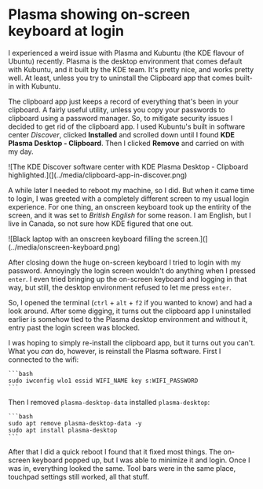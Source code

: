 # Plasma showing on-screen keyboard at login

I experienced a weird issue with Plasma and Kubuntu (the KDE flavour of Ubuntu) recently. Plasma is the desktop environment that comes default with Kubuntu, and it built by the KDE team. It's pretty nice, and works pretty well. At least, unless you try to uninstall the Clipboard app that comes built-in with Kubuntu.

The clipboard app just keeps a record of everything that's been in your clipboard. A fairly useful utility, unless you copy your passwords to clipboard using a password manager. So, to mitigate security issues I decided to get rid of the clipboard app. I used Kubuntu's built in software center _Discover_, clicked **Installed** and scrolled down until I found **KDE Plasma Desktop - Clipboard**. Then I clicked **Remove** and carried on with my day.

![The KDE Discover software center with KDE Plasma Desktop - Clipboard highlighted.](](../media/clipboard-app-in-discover.png)

A while later I needed to reboot my machine, so I did. But when it came time to login, I was greeted with a completely different screen to my usual login experience. For one thing, an onscreen keyboard took up the entirity of the screen, and it was set to _British English_ for some reason. I am English, but I live in Canada, so not sure how KDE figured that one out.

![Black laptop with an onscreen keyboard filling the screen.](](../media/onscreen-keyboard.png)

After closing down the huge on-screen keyboard I tried to login with my password. Annoyingly the login screen wouldn't do anything when I pressed `enter`. I even tried bringing up the on-screen keyboard and logging in that way, but still, the desktop environment refused to let me press `enter`.

So, I opened the terminal (`ctrl` + `alt` + `f2` if you wanted to know) and had a look around. After some digging, it turns out the clipboard app I uninstalled earlier is somehow tied to the Plasma desktop environment and without it, entry past the login screen was blocked.

I was hoping to simply re-install the clipboard app, but it turns out you can't. What you _can_ do, however, is reinstall the Plasma software. First I connected to the wifi:

    ```bash
    sudo iwconfig wlo1 essid WIFI_NAME key s:WIFI_PASSWORD
    ```

Then I removed `plasma-desktop-data` installed `plasma-desktop`:

	```bash
	sudo apt remove plasma-desktop-data -y
	sudo apt install plasma-desktop
	```

After that I did a quick reboot I found that it fixed most things. The on-screen keyboard popped up, but I was able to minimize it and login. Once I was in, everything looked the same. Tool bars were in the same place, touchpad settings still worked, all that stuff.

